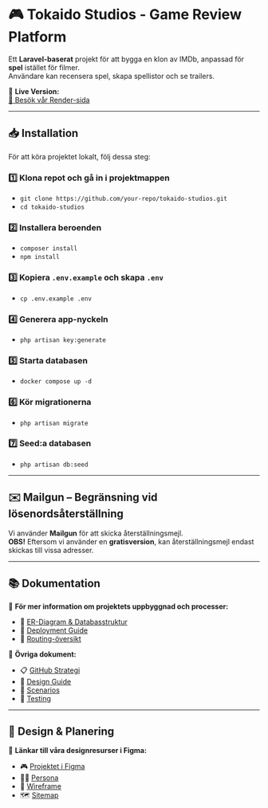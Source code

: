 # 🎮 Tokaido Studios - Game Review Platform

Ett **Laravel-baserat** projekt för att bygga en klon av IMDb, anpassad för **spel** istället för filmer.  
Användare kan recensera spel, skapa spellistor och se trailers.

🚀 **Live Version:**  
[🔗 Besök vår Render-sida](https://u04-imdb-klon-tokaido-studios.onrender.com/)

---

## 📥 Installation

För att köra projektet lokalt, följ dessa steg:

### 1️⃣ Klona repot och gå in i projektmappen
- `git clone https://github.com/your-repo/tokaido-studios.git`
- `cd tokaido-studios`

### 2️⃣ Installera beroenden
- `composer install`
- `npm install`

### 3️⃣ Kopiera `.env.example` och skapa `.env`
- `cp .env.example .env`

### 4️⃣ Generera app-nyckeln
- `php artisan key:generate`

### 5️⃣ Starta databasen
- `docker compose up -d`

### 6️⃣ Kör migrationerna
- `php artisan migrate`

### 7️⃣ Seed:a databasen
- `php artisan db:seed`

---

## ✉️ Mailgun – Begränsning vid lösenordsåterställning

Vi använder **Mailgun** för att skicka återställningsmejl.  
**OBS!** Eftersom vi använder en **gratisversion**, kan återställningsmejl endast skickas till vissa adresser.  

---

## 📚 Dokumentation

📌 **För mer information om projektets uppbyggnad och processer:**  
- 📌 [ER-Diagram & Databasstruktur](./documentation/erDiagramAndDatabaseStructure.md)  
- 🚀 [Deployment Guide](./documentation/deployment.md)  
- 🔗 [Routing-översikt](./documentation/routes.md)  

📌 **Övriga dokument:**  
- 📋 [GitHub Strategi](./GITHUB_STRATEGY.md)  
- 🎨 [Design Guide](./DESIGN_GUIDE.md)  
- 📜 [Scenarios](./documentation/scenarios.md)  
- 🧪 [Testing](./documentation/testing.md)  

---

## 🎨 Design & Planering

📌 **Länkar till våra designresurser i Figma:**  
- 🎮 [Projektet i Figma](https://www.figma.com/files/team/1463431489971115067/project/327856347/Team-project?fuid=1417977732575714300)  
- 🧑‍🎨 [Persona](https://www.figma.com/design/czdV9BmHyxK8182M49fo40/Persona?t=61YPz58jiXIW0uXl-0)  
- 📐 [Wireframe](https://www.figma.com/design/qyunZ8Fkymk6JJh32Dk83Q/Figma-Skisser?t=OLlyAw6hys9wndCH-0)  
- 🗺️ [Sitemap](https://www.figma.com/board/kOnpcHG2OSlIcbdZhhWiHx/Sitemap?node-id=0-1&t=FE719OdLxpFqbsIf-1)  
